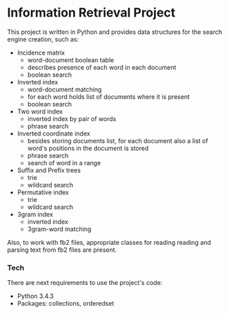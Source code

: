 # Information Retrieval Project

This project is written in Python and provides data structures for the search engine creation, such as:

  - Incidence matrix
    - word-document boolean table
    - describes presence of each word in each document
    - boolean search
  - Inverted index
    - word-document matching
    - for each word holds list of documents where it is present
    - boolean search
  - Two word index
    - inverted index by pair of words
    - phrase search
  - Inverted coordinate index
    - besides storing documents list, for each document also a list of word's positions in the document is stored
    - phrase search
    - search of word in a range
  - Suffix and Prefix trees
    - trie
    - wildcard search
  - Permutative index
    - trie
    - wildcard search
  - 3gram index
    - inverted index
    - 3gram-word matching

Also, to work with fb2 files, appropriate classes for reading reading and parsing text from fb2 files are present.

### Tech

There are next requirements to use the project's code:
* Python 3.4.3
* Packages: collections, orderedset
